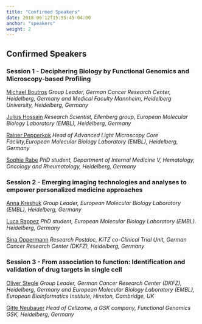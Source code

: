 ```yaml
---
title: "Confirmed Speakers"
date: 2018-06-12T15:55:45-04:00
anchor: "speakers"
weight: 2
---
```


## Confirmed Speakers

### Session 1 - Deciphering Biology by Functional Genomics and Microscopy-based Profiling
[Michael Boutros](https://www.dkfz.de/en/signaling/index.php)
*Group Leader, German Cancer Research Center, Heidelberg, Germany and Medical Faculty Mannheim, Heidelberg University, Heidelberg, Germany*

[Julius Hossain](https://www.embl.de/research/units/cbb/ellenberg/members/index.php?s_personId=CP-60014993)
*Research Scientist, Ellenberg group, European Molecular Biology Laboratory (EMBL), Heidelberg, Germany*

[Rainer Pepperkok](https://www.embl.de/research/units/cbb/pepperkok/index.html)
*Head of Advanced Light Microscopy Core Facility,European Molecular Biology Laboratory (EMBL), Heidelberg, Germany*

[Sophie Rabe](https://www.klinikum.uni-heidelberg.de/Systems-Medicine-of-Cancer-Drugs.142190.0.html)
*PhD student, Department of Internal Medicine V, Hematology, Oncology and Rheumatology, Heidelberg, Germany*

### Session 2 - Emerging imaging technologies and analyses to empower personalized medicine approaches

[Anna Kreshuk](https://www.embl.de/research/units/cbb/kreshuk/index.html)
*Group Leader, European Molecular Biology Laboratory (EMBL), Heidelberg, Germany*

[Luca Rappez](https://www.embl.de/research/units/scb/alexandrov/members/index.php?s_personId=CP-60021681) 
*PhD student, European Molecular Biology Laboratory (EMBL). Heidelberg, Germany*

[Sina Oppermann](https://www.dkfz.de/en/PaedOnko/2010_Research_Oehme.html)
*Research Postdoc, KiTZ co-Clinical Trial Unit, German Cancer Research Center (DKFZ), Heidelberg, Germany*

### Session 3 - From association to function: Identification and validation of drug targets in single cell

[Oliver Stegle](https://www.embl.de/research/units/genome_biology/stegle/index.html) 
*Group Leader, German Cancer Research Center (DKFZ), Heidelberg, Germany and European Molecular Biology Laboratory (EMBL), European Bioinformatics Institute, Hinxton, Cambridge, UK*
  
[Gitte Neubauer](http://biorn.org/about/)
*Head of Cellzome, a GSK company, Functional Genomics GSK, Heidelberg, Germany*